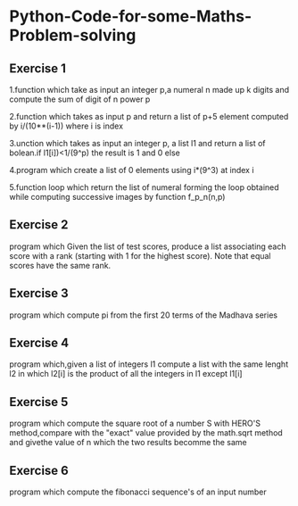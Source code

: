 # Python-Code-for-some-Maths-Problem-solving

## Exercise 1
1.function which take as input an integer p,a numeral n made up k digits and compute the sum of digit of n power p

2.function which takes as input p and return a list of p+5 element computed by i/(10**(i-1)) where i is index

3.unction which takes as input an integer p, a list l1 and return a list of bolean.if l1[i])<1/(9^p) the result is 1 and 0 else

4.program which create a list of 0 elements using i*(9^3) at index i

5.function loop which return the list of numeral forming the loop obtained while computing successive images by function f_p_n(n,p)

## Exercise 2
program which Given the list of test scores, produce a list associating each score with a rank (starting with 1 for the
highest score). Note that equal scores have the same rank.

## Exercise 3
program which compute pi from the first 20 terms of the Madhava series 

## Exercise 4
program which,given a list of integers l1 compute a list with the same lenght l2 in which l2[i] is the product of all the integers in l1 except l1[i] 

## Exercise 5
program which compute the square root of a number S with HERO'S method,compare with the "exact" value provided by the math.sqrt method and givethe value of n which the two results becomme the same

## Exercise 6
program which compute the fibonacci sequence's of an input number
